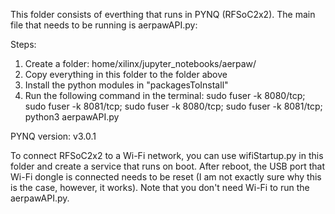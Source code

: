 This folder consists of everthing that runs in PYNQ (RFSoC2x2). The main file that needs to be running is aerpawAPI.py:

Steps:
1) Create a folder: home/xilinx/jupyter_notebooks/aerpaw/
2) Copy everything in this folder to the folder above
3) Install the python modules in "packagesToInstall"
4) Run the following command in the terminal: sudo fuser -k 8080/tcp; sudo fuser -k 8081/tcp; sudo fuser -k 8080/tcp; sudo fuser -k 8081/tcp; python3 aerpawAPI.py

PYNQ version: v3.0.1

To connect RFSoC2x2 to a Wi-Fi network, you can use wifiStartup.py in this folder and create a service that runs on boot. After reboot, the USB port that Wi-Fi dongle is connected needs to be reset (I am not exactly sure why this is the case, however, it works). Note that you don't need Wi-Fi to run the aerpawAPI.py.
